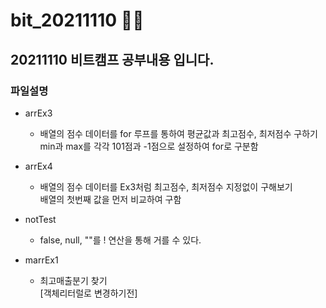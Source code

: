 # bit_20211110  :running::running:

## 20211110 비트캠프 공부내용 입니다.

### 파일설명

* arrEx3
  * 배열의 점수 데이터를 for 루프를 통하여 평균값과 최고점수, 최저점수 구하기</br>
    min과 max를 각각 101점과 -1점으로 설정하여 for로 구분함</br>

* arrEx4
  * 배열의 점수 데이터를 Ex3처럼 최고점수, 최저점수 지정없이 구해보기</br>
    배열의 첫번째 값을 먼저 비교하여 구함</br>

* notTest
  * false, null, ""를 ! 연산을 통해 거를 수 있다.</br>

* marrEx1
  * 최고매출분기 찾기</br>[객체리터럴로 변경하기전]</br>